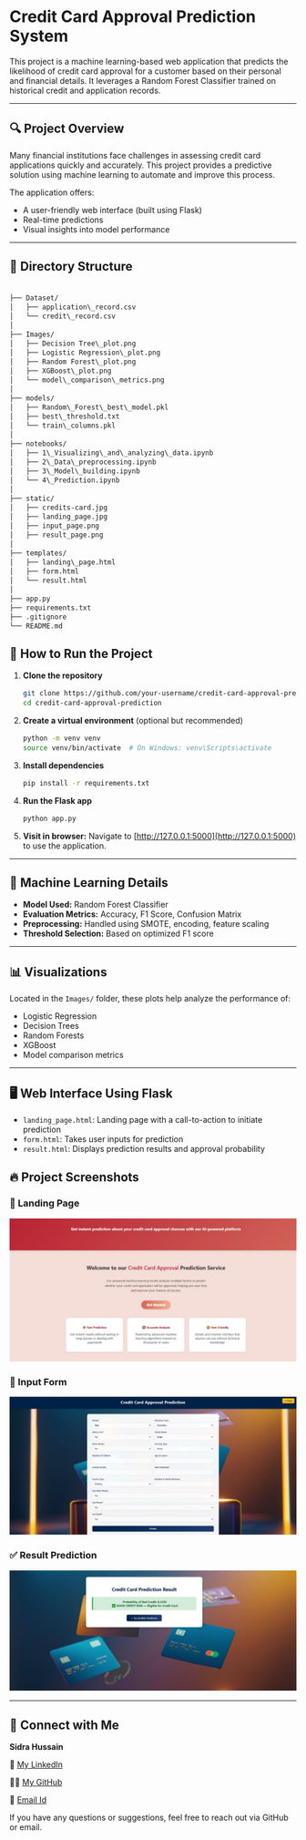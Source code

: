 # Credit Card Approval Prediction System

This project is a machine learning-based web application that predicts the likelihood of credit card approval for a customer based on their personal and financial details. It leverages a Random Forest Classifier trained on historical credit and application records.

---

## 🔍 Project Overview

Many financial institutions face challenges in assessing credit card applications quickly and accurately. This project provides a predictive solution using machine learning to automate and improve this process.

The application offers:
- A user-friendly web interface (built using Flask)
- Real-time predictions
- Visual insights into model performance

---

## 📁 Directory Structure

```

├── Dataset/
│   ├── application\_record.csv
│   └── credit\_record.csv
│ 
├── Images/
│   ├── Decision Tree\_plot.png
│   ├── Logistic Regression\_plot.png
│   ├── Random Forest\_plot.png
│   ├── XGBoost\_plot.png
│   └── model\_comparison\_metrics.png
│ 
├── models/
│   ├── Random\_Forest\_best\_model.pkl
│   ├── best\_threshold.txt
│   └── train\_columns.pkl
│ 
├── notebooks/
│   ├── 1\_Visualizing\_and\_analyzing\_data.ipynb
│   ├── 2\_Data\_preprocessing.ipynb
│   ├── 3\_Model\_building.ipynb
│   └── 4\_Prediction.ipynb
│ 
├── static/
│   ├── credits-card.jpg
│   ├── landing_page.jpg
│   ├── input_page.png
│   ├── result_page.png
│ 
├── templates/
│   ├── landing\_page.html
│   ├── form.html
│   └── result.html
│ 
├── app.py
├── requirements.txt
├── .gitignore
└── README.md

````

## 🚀 How to Run the Project

1. **Clone the repository**  
   ```bash
   git clone https://github.com/your-username/credit-card-approval-prediction.git
   cd credit-card-approval-prediction


2. **Create a virtual environment** (optional but recommended)

   ```bash
   python -m venv venv
   source venv/bin/activate  # On Windows: venv\Scripts\activate
   ```

3. **Install dependencies**

   ```bash
   pip install -r requirements.txt
   ```

4. **Run the Flask app**

   ```bash
   python app.py
   ```

5. **Visit in browser:**
   Navigate to [http://127.0.0.1:5000](http://127.0.0.1:5000) to use the application.

---

## 🧠 Machine Learning Details

* **Model Used:** Random Forest Classifier
* **Evaluation Metrics:** Accuracy, F1 Score, Confusion Matrix
* **Preprocessing:** Handled using SMOTE, encoding, feature scaling
* **Threshold Selection:** Based on optimized F1 score

---

## 📊 Visualizations

Located in the `Images/` folder, these plots help analyze the performance of:

* Logistic Regression
* Decision Trees
* Random Forests
* XGBoost
* Model comparison metrics

---

## 🖥️ Web Interface Using Flask

* `landing_page.html`: Landing page with a call-to-action to initiate prediction
* `form.html`: Takes user inputs for prediction
* `result.html`: Displays prediction results and approval probability


## 🔥 Project Screenshots

### 🚀 Landing Page
![Landing Page](static/landing_page.jpg)

### 🧾 Input Form
![Input Page](static/Input_page.jpg)

### ✅ Result Prediction
![Result Page](static/result_page.jpg)



---

## 📧 Connect with Me

**Sidra Hussain**

💼 [My LinkedIn](https://www.linkedin.com/in/sidra-hussain123/)

👨‍💻 [My GitHub](https://github.com/sidrah-star)

📧 [Email Id](hsidra10t@gmail.com)



If you have any questions or suggestions, feel free to reach out via GitHub or email.
